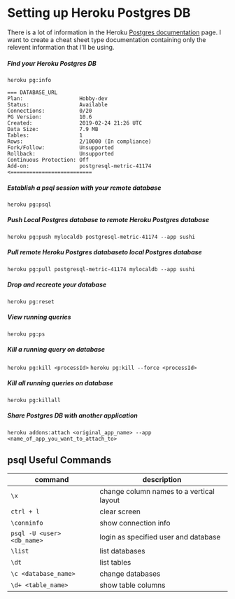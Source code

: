 # Setting up Heroku Postgres DB
There is a lot of information in the Heroku [Postgres documentation](https://devcenter.heroku.com/articles/heroku-postgresql) page. I want to create a cheat sheet type documentation containing only the relevent information that I'll be using.

##### Find your Heroku Postgres DB
`heroku pg:info`

```
=== DATABASE_URL
Plan:                  Hobby-dev
Status:                Available
Connections:           0/20
PG Version:            10.6
Created:               2019-02-24 21:26 UTC
Data Size:             7.9 MB
Tables:                1
Rows:                  2/10000 (In compliance)
Fork/Follow:           Unsupported
Rollback:              Unsupported
Continuous Protection: Off
Add-on:                postgresql-metric-41174 <==========================
```

##### Establish a psql session with your remote database
`heroku pg:psql`

##### Push Local Postgres database to remote Heroku Postgres database
`heroku pg:push mylocaldb postgresql-metric-41174 --app sushi`

##### Pull remote Heroku Postgres databaseto local Postgres database
`heroku pg:pull postgresql-metric-41174 mylocaldb --app sushi`

##### Drop and recreate your database
`heroku pg:reset`

##### View running queries
`heroku pg:ps`

##### Kill a running query on database
`heroku pg:kill <processId>`
`heroku pg:kill --force <processId>`

##### Kill all running queries on database
`heroku pg:killall`

##### Share Postgres DB with another application
`heroku addons:attach <original_app_name> --app <name_of_app_you_want_to_attach_to>`

## psql Useful Commands
| command        | description |
| ------------- |-------------|
| `\x`      | change column names to a vertical layout
| `ctrl + l`| clear screen |
| `\conninfo` | show connection info |
| `psql -U <user> <db_name>` | login as specified user and database|
| `\list` | list databases |
| `\dt` | list tables |
| `\c <database_name>` | change databases |
| `\d+ <table_name>` | show table columns |
